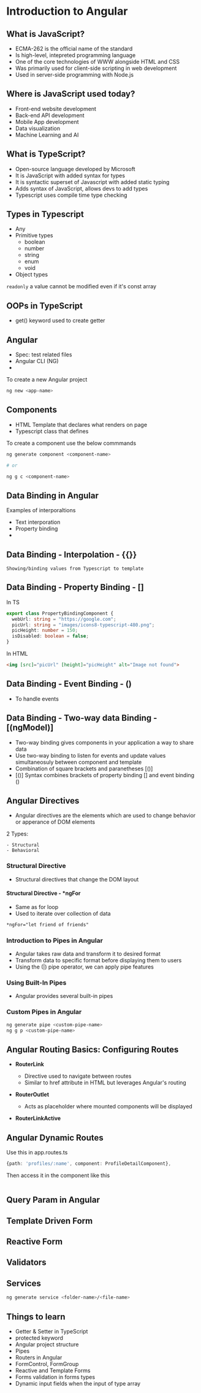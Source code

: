 # Introduction to Angular

## What is JavaScript?

- ECMA-262 is the official name of the standard
- Is high-level, intepreted programming language
- One of the core technologies of WWW alongside HTML and CSS
- Was primarily used for client-side scripting in web development
- Used in server-side programming with Node.js

## Where is JavaScript used today?

- Front-end website development
- Back-end API development
- Mobile App development
- Data visualization
- Machine Learning and AI

## What is TypeScript?

- Open-source language developed by Microsoft
- It is JavaScript with added syntax for types
- It is syntactic superset of Javascript with added static typing
- Adds syntax of JavaScript, allows devs to add types
- Typescript uses compile time type checking


## Types in Typescript

- Any
- Primitive types
  - boolean
  - number
  - string
  - enum
  - void
- Object types

`readonly` a value cannot be modified even if it's const array

## OOPs in TypeScript

- get() keyword used to create getter


## Angular

- Spec: test related files
- Angular CLI (NG)
- 

To create a new Angular project

```zsh
ng new <app-name>
```


## Components

- HTML Template that declares what renders on page
- Typescript class that defines

To create a component use the below commmands

```bash
ng generate component <component-name>

# or

ng g c <component-name>
```


## Data Binding in Angular

Examples of interporaltions
- Text interporation
- Property binding
- 

## Data Binding - Interpolation - {{}}

```
Showing/binding values from Typescript to template
```

## Data Binding - Property Binding - []

In TS
```typescript
export class PropertyBindingComponent {
  webUrl: string = "https://google.com";
  picUrl: string = "images/icons8-typescript-480.png";
  picHeight: number = 150;
  isDisabled: boolean = false;
}
```

In HTML
```html
<img [src]="picUrl" [height]="picHeight" alt="Image not found">
```


## Data Binding - Event Binding - ()

- To handle events


## Data Binding - Two-way data Binding - [(ngModel)]

- Two-way binding gives components in your application a way to share data
- Use two-way binding to listen for events and update values simultaneosuly between component and template
- Combination of square brackets and paranetheses [()]
- [()] Syntax combines brackets of property binding [] and event binding ()



## Angular Directives

- Angular directives are the elements which are used to change behavior or apperance of DOM elements

2 Types:

    - Structural
    - Behavioral

### Structural Directive

- Structural directives that change the DOM layout


#### Structural Directive - *ngFor

- Same as for loop
- Used to iterate over collection of data
```html
*ngFor="let friend of friends"
```

### Introduction to Pipes in Angular

- Angular takes raw data and transform it to desired format
- Transform data to specific format before displaying them to users
- Using the (|) pipe operator, we can apply pipe features

### Using Built-In Pipes

- Angular provides several built-in pipes


### Custom Pipes in Angular

```zsh
ng generate pipe <custom-pipe-name>
ng g p <custom-pipe-name>
```


## Angular Routing Basics: Configuring Routes

- **RouterLink**
  - Directive used to navigate between routes
  - Similar to href attribute in HTML but leverages Angular's routing

- **RouterOutlet**
  - Acts as placeholder where mounted components will be displayed

- **RouterLinkActive**


## Angular Dynamic Routes

Use this in app.routes.ts
```typescript
{path: 'profiles/:name', component: ProfileDetailComponent},
```

Then access it in the component like this
```typescript

```

## Query Param in Angular



## Template Driven Form




## Reactive Form


## Validators



## Services

```zsh
ng generate service <folder-name>/<file-name>
```


## Things to learn

- Getter & Setter in TypeScript
- protected keyword
- Angular project structure
- Pipes
- Routers in Angular
- FormControl, FormGroup
- Reactive and Template Forms
- Forms validation in forms types
- Dynamic input fields when the input of type array